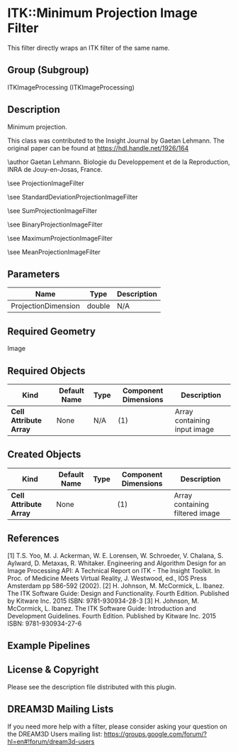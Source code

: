# ITK::Minimum Projection Image Filter

This filter directly wraps an ITK filter of the same name.

## Group (Subgroup) ##

ITKImageProcessing (ITKImageProcessing)

## Description ##

Minimum projection.

This class was contributed to the Insight Journal by Gaetan Lehmann. The original paper can be found at https://hdl.handle.net/1926/164

\author Gaetan Lehmann. Biologie du Developpement et de la Reproduction, INRA de Jouy-en-Josas, France.

\see ProjectionImageFilter

\see StandardDeviationProjectionImageFilter

\see SumProjectionImageFilter

\see BinaryProjectionImageFilter

\see MaximumProjectionImageFilter

\see MeanProjectionImageFilter

## Parameters ##

| Name | Type | Description |
|------|------|-------------|
| ProjectionDimension | double| N/A |


## Required Geometry ##

Image

## Required Objects ##

| Kind | Default Name | Type | Component Dimensions | Description |
|------|--------------|------|----------------------|-------------|
| **Cell Attribute Array** | None | N/A | (1)  | Array containing input image

## Created Objects ##

| Kind | Default Name | Type | Component Dimensions | Description |
|------|--------------|------|----------------------|-------------|
| **Cell Attribute Array** | None |  | (1)  | Array containing filtered image

## References ##

[1] T.S. Yoo, M. J. Ackerman, W. E. Lorensen, W. Schroeder, V. Chalana, S. Aylward, D. Metaxas, R. Whitaker. Engineering and Algorithm Design for an Image Processing API: A Technical Report on ITK - The Insight Toolkit. In Proc. of Medicine Meets Virtual Reality, J. Westwood, ed., IOS Press Amsterdam pp 586-592 (2002). 
[2] H. Johnson, M. McCormick, L. Ibanez. The ITK Software Guide: Design and Functionality. Fourth Edition. Published by Kitware Inc. 2015 ISBN: 9781-930934-28-3
[3] H. Johnson, M. McCormick, L. Ibanez. The ITK Software Guide: Introduction and Development Guidelines. Fourth Edition. Published by Kitware Inc. 2015 ISBN: 9781-930934-27-6

## Example Pipelines ##



## License & Copyright ##

Please see the description file distributed with this plugin.

## DREAM3D Mailing Lists ##

If you need more help with a filter, please consider asking your question on the DREAM3D Users mailing list:
https://groups.google.com/forum/?hl=en#!forum/dream3d-users
